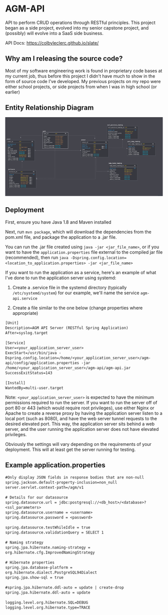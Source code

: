 # AGM-API
API to perform CRUD operations through RESTful principles. This project began as a side project, evolved into my senior capstone project, and (possibly) will evolve into a SaaS side business. 

API Docs: https://colbyleclerc.github.io/slate/

## Why am I releasing the source code?
Most of my software engineering work is found in proprietary code bases at my current job, thus before this project I didn't have much to show in the form of source code I've developed. My previous projects on my repo were either school projects, or side projects from when I was in high school (or earlier)


## Entity Relationship Diagram
![ER Diagram](https://github.com/ColbyLeclerc/AGM-API/blob/master/AGM_ERD.png)

## Deployment
First, ensure you have Java 1.8 and Maven installed

Next, run ``mvn package``, which will download the dependencies from the pom.xml file,
and package the application to a .jar file.

You can run the .jar file created using `java -jar <jar_file_name>`, or if you
want to have the `application.properties` file external to the compiled
jar file (recommended), then run `java -Dspring.config.location=<location_to_application.properties> -jar <jar_file_name>`

If you want to run the application as a service, here's an example of what I've done to run the application server using 
systemd:

1. Create a .service file in the systemd directory (typically `/etc/systemd/system`) for our example, we'll
name the service `agm-api.service`

2. Create a file similar to the one below (change properties where appropriate)
```
[Unit]
Description=AGM API Server (RESTful Spring Application)
After=syslog.target

[Service]
User=<your_application_server_user>
ExecStart=/usr/bin/java -Dspring.config.location=/home/<your_application_server_user>/agm-api/config/application.properties -jar /home/<your_application_server_user>/agm-api/agm-api.jar
SuccessExitStatus=143

[Install]
WantedBy=multi-user.target

```
Note: `<your_application_server_user>` is expected to have the minimum permissions required to run the server. If you
want to run the server off of port 80 or 443 (which would require root privileges), use either Nginx or Apache to create
a reverse proxy by having the application server listen to a local port (such as 8080), and have the web server
tunnel requests to the desired elevated port. This way, the application server sits behind a web server, and the user
running the application server does not have elevated privileges.

Obviously the settings will vary depending on the requirements of your deployment. This will at least get the server
running for testing. 

## Example application.properties

```
#Only display JSON fields in response bodies that are non-null
spring.jackson.default-property-inclusion=non_null
server.servlet.context-path=/agm/v1

# Details for our datasource
spring.datasource.url = jdbc:postgresql://<db_host>/<database>?<ssl_parameters>
spring.datasource.username = <username>
spring.datasource.password = <password>

spring.datasource.testWhileIdle = true
spring.datasource.validationQuery = SELECT 1

# Naming strategy
spring.jpa.hibernate.naming-strategy = org.hibernate.cfg.ImprovedNamingStrategy

# Hibernate properties
spring.jpa.database-platform = org.hibernate.dialect.PostgreSQL94Dialect
spring.jpa.show-sql = true

#spring.jpa.hibernate.ddl-auto = update | create-drop
spring.jpa.hibernate.ddl-auto = update

logging.level.org.hibernate.SQL=DEBUG
logging.level.org.hibernate.type=TRACE
```